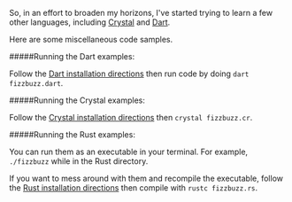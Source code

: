 So, in an effort to broaden my horizons, I've started trying to learn a few other languages, including [Crystal](https://crystal-lang.org) and [Dart](https://dartlang.org).

Here are some miscellaneous code samples.

#####Running the Dart examples:

Follow the [Dart installation directions](https://www.dartlang.org/downloads/mac.html) then run code by doing `dart fizzbuzz.dart`.

#####Running the Crystal examples:

Follow the [Crystal installation directions](http://crystal-lang.org/docs/installation/index.html) then `crystal fizzbuzz.cr`.

#####Running the Rust examples:

You can run them as an executable in your terminal. For example, `./fizzbuzz` while in the Rust directory.

If you want to mess around with them and recompile the executable, follow the [Rust installation directions](https://doc.rust-lang.org/book/getting-started.html#installing-rust) then compile with `rustc fizzbuzz.rs`.

